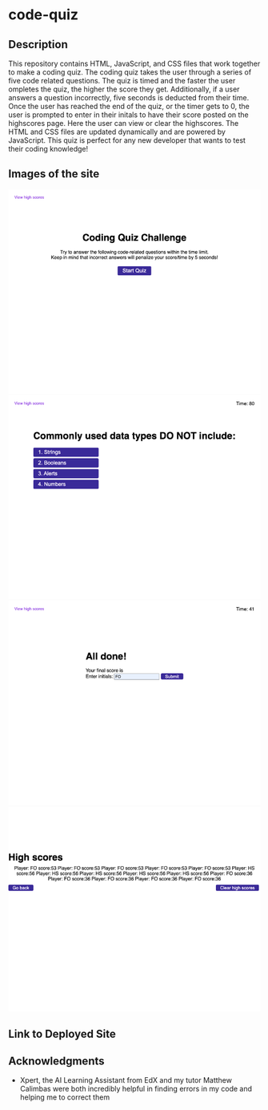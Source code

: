 # code-quiz

## Description
This repository contains HTML, JavaScript, and CSS files that work together to make a coding quiz. The coding quiz takes the user through a series of five code related questions. The quiz is timed and the faster the user ompletes the quiz, the higher the score they get. Additionally, if a user answers a question incorrectly, five seconds is deducted from their time. Once the user has reached the end of the quiz, or the timer gets to 0, the user is prompted to enter in their initals to have their score posted on the highscores page. Here the user can view or clear the highscores. The HTML and CSS files are updated dynamically and are powered by JavaScript. This quiz is perfect for any new developer that wants to test their coding knowledge!

## Images of the site

![Quiz Home](assets/images/127.0.0.1_5500_index.html%20(1).png)
![Quiz Question](assets/images/127.0.0.1_5500_index.html%20(1)%20copy.png)
![End of Quiz](assets/images/127.0.0.1_5500_index.html%20(1)%20copy%202.png)
![Highscores](assets/images/127.0.0.1_5500_highscores.html.png)

## Link to Deployed Site




## Acknowledgments

* Xpert, the AI Learning Assistant from EdX and my tutor Matthew Calimbas were both incredibly helpful in finding errors in my code and helping me to correct them

